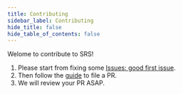 ```yaml
---
title: Contributing
sidebar_label: Contributing
hide_title: false
hide_table_of_contents: false
---
```


Welome to contribute to SRS!

1. Please start from fixing some [Issues: good first issue](https://github.com/ossrs/srs/issues?q=is%3Aopen+is%3Aissue+label%3A%22good+first+issue%22).
2. Then follow the [guide](https://github.com/ossrs/srs/wiki/HowToFilePR) to file a PR.
3. We will review your PR ASAP.